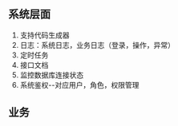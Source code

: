 ## 系统层面
1. 支持代码生成器
2. 日志：系统日志，业务日志（登录，操作，异常）
3. 定时任务
4. 接口文档
5. 监控数据库连接状态
6. 系统鉴权--对应用户，角色，权限管理

## 业务